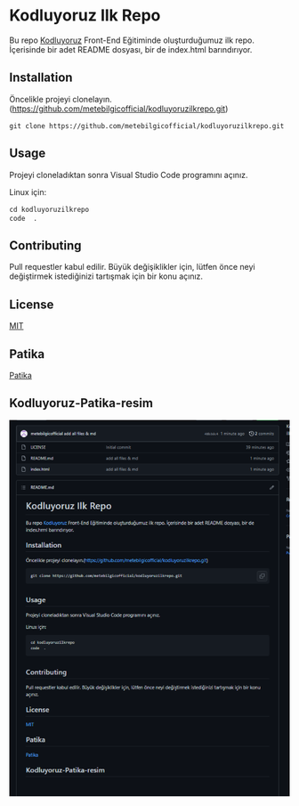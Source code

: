 # Kodluyoruz Ilk Repo
Bu repo [Kodluyoruz](https://kodluyoruz.org/tr/kodluyoruz/) Front-End Eğitiminde oluşturduğumuz ilk repo. İçerisinde bir adet README dosyası, bir de index.html barındırıyor.

## Installation
Öncelikle projeyi clonelayın.(https://github.com/metebilgicofficial/kodluyoruzilkrepo.git)

```
git clone https://github.com/metebilgicofficial/kodluyoruzilkrepo.git
```

## Usage
Projeyi cloneladıktan sonra Visual Studio Code programını açınız.

Linux için:

```
cd kodluyoruzilkrepo
code  .
```

## Contributing

Pull requestler kabul edilir. Büyük değişiklikler için, lütfen önce neyi değiştirmek istediğinizi tartışmak için bir konu açınız.

## License

[MIT](https://tr.wikipedia.org/wiki/MIT_Lisans%C4%B1)

## Patika

[Patika](https://www.patika.dev/tr)

## Kodluyoruz-Patika-resim
![](img/resim.png)
